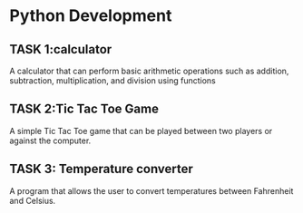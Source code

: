 # Python Development


## TASK 1:calculator

A calculator that can perform basic arithmetic operations such as addition, subtraction, multiplication, and division using functions

## TASK 2:Tic Tac Toe Game

A simple Tic Tac Toe game that can be played between two players or against the computer.

## TASK 3: Temperature converter

A program that allows the user to convert temperatures between Fahrenheit and Celsius.
